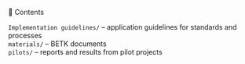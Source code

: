 📂 Contents
<html>
<tr><code>Implementation guidelines/</code> – application guidelines for standards and processes</tr><br>
<tr><code>materials/</code> – BETK documents</tr><br>
<tr><code>pilots/</code> – reports and results from pilot projects</tr><br>
</html><br>

